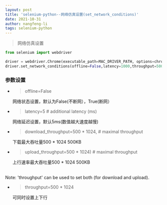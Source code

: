 ```yaml
---
layout: post
title: 'selenium-python--网络仿真设置(set_network_conditions)'
date: 2021-10-31
author: nangfeng-li
tags: selenium-python
---
```


> 网络仿真设置

```python
from selenium import webdriver

driver = webdriver.Chrome(executable_path=MAC_DRIVER_PATH, options=chrome_options)
driver.set_network_conditions(offline=False,latency=1000,throughput=500 * 1024)
```

### 参数设置

- > offline=False
  
  网络状态设置，默认为False(不断网），True(断网）
  
- > latency=5  # additional latency (ms)
    
    网络延迟设置，默认5ms(数值越大速度越慢)

- > download_throughput=500 * 1024,  # maximal throughput
  
  下载最大吞吐量500 * 1024 500KB

- > upload_throughput=500 * 1024)  # maximal throughput

  上行速率最大吞吐量500 * 1024 500KB

<br>Note: 'throughput' can be used to set both (for download and upload).

- > throughput=500 * 1024
  
  可同时设置上下行
